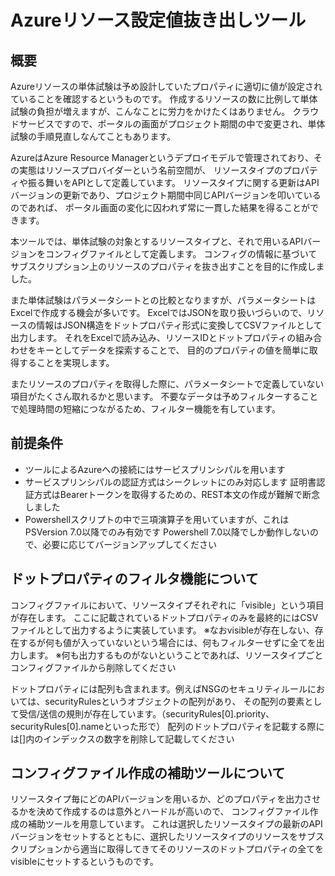 # Azureリソース設定値抜き出しツール

## 概要

Azureリソースの単体試験は予め設計していたプロパティに適切に値が設定されていることを確認するというものです。
作成するリソースの数に比例して単体試験の負担が増えますが、こんなことに労力をかけたくはありません。
クラウドサービスですので、ポータルの画面がプロジェクト期間の中で変更され、単体試験の手順見直しなんてこともあります。

AzureはAzure Resource Managerというデプロイモデルで管理されており、その実態はリソースプロバイダーという名前空間が、
リソースタイプのプロパティや振る舞いをAPIとして定義しています。
リソースタイプに関する更新はAPIバージョンの更新であり、プロジェクト期間中同じAPIバージョンを叩いているのであれば、
ポータル画面の変化に囚われず常に一貫した結果を得ることができます。

本ツールでは、単体試験の対象とするリソースタイプと、それで用いるAPIバージョンをコンフィグファイルとして定義します。
コンフィグの情報に基づいてサブスクリプション上のリソースのプロパティを抜き出すことを目的に作成しました。

また単体試験はパラメータシートとの比較となりますが、パラメータシートはExcelで作成する機会が多いです。
ExcelではJSONを取り扱いづらいので、リソースの情報はJSON構造をドットプロパティ形式に変換してCSVファイルとして出力します。
それをExcelで読み込み、リソースIDとドットプロパティの組み合わせをキーとしてデータを探索することで、
目的のプロパティの値を簡単に取得することを実現します。

またリソースのプロパティを取得した際に、パラメータシートで定義していない項目がたくさん取れるかと思います。
不要なデータは予めフィルターすることで処理時間の短縮につながるため、フィルター機能を有しています。

## 前提条件

- ツールによるAzureへの接続にはサービスプリンシパルを用います
- サービスプリンシパルの認証方式はシークレットにのみ対応します
  証明書認証方式はBearerトークンを取得するための、REST本文の作成が難解で断念しました
- Powershellスクリプトの中で三項演算子を用いていますが、これはPSVersion 7.0以降でのみ有効です
  Powershell 7.0以降でしか動作しないので、必要に応じてバージョンアップしてください

## ドットプロパティのフィルタ機能について

コンフィグファイルにおいて、リソースタイプそれぞれに「visible」という項目が存在します。
ここに記載されているドットプロパティのみを最終的にはCSVファイルとして出力するように実装しています。
※なおvisibleが存在しない、存在するが何も値が入っていないという場合には、何もフィルターせずに全てを出力します。
※何も出力するものがないということであれば、リソースタイプごとコンフィグファイルから削除してください

ドットプロパティには配列も含まれます。例えばNSGのセキュリティルールにおいては、securityRulesというオブジェクトの配列があり、
その配列の要素として受信/送信の規則が存在しています。（securityRules[0].priority、securityRules[0].nameといった形で）
配列のドットプロパティを記載する際には[]内のインデックスの数字を削除して記載してください

## コンフィグファイル作成の補助ツールについて

リソースタイプ毎にどのAPIバージョンを用いるか、どのプロパティを出力させるかを決めて作成するのは意外とハードルが高いので、
コンフィグファイル作成の補助ツールを用意しています。
これは選択したリソースタイプの最新のAPIバージョンをセットするとともに、選択したリソースタイプのリソースをサブスクリプションから適当に取得してきてそのリソースのドットプロパティの全てをvisibleにセットするというものです。
